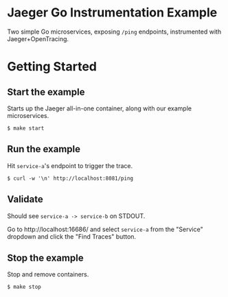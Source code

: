 # Jaeger Go Instrumentation Example
Two simple Go microservices, exposing `/ping` endpoints, instrumented with Jaeger+OpenTracing.

# Getting Started

## Start the example

Starts up the Jaeger all-in-one container, along with our example microservices.
```
$ make start
```

## Run the example

Hit `service-a`'s endpoint to trigger the trace.
```
$ curl -w '\n' http://localhost:8081/ping
```

## Validate

Should see `service-a -> service-b` on STDOUT.

Go to http://localhost:16686/ and select `service-a` from the "Service" dropdown and click the "Find Traces" button.

## Stop the example

Stop and remove containers.

```
$ make stop
```
